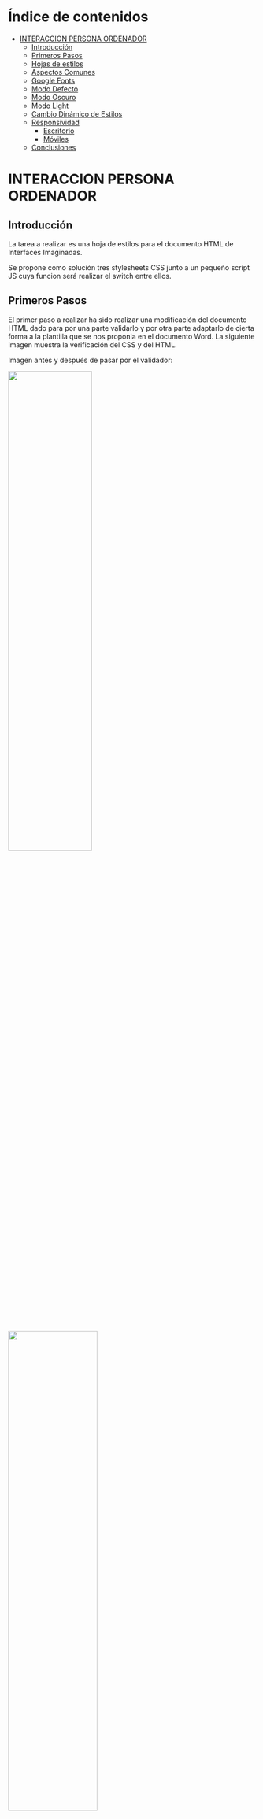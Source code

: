 
# Índice de contenidos

- [INTERACCION PERSONA ORDENADOR](#interaccion-persona-ordenador)
  - [Introducción](#introducción)
  - [Primeros Pasos](#primeros-pasos)
  - [Hojas de estilos](#hojas-de-estilos)
  - [Aspectos Comunes](#aspectos-comunes)
  - [Google Fonts](#google-fonts)
  - [Modo Defecto](#default-blue-palette)
  - [Modo Oscuro](#dark-modo-oscuro)
  - [Modo Light](#light-modo-claro)
  - [Cambio Dinámico de Estilos](#cambio-dinámico-de-estilos)
  - [Responsividad](#responsividad)
    - [Escritorio](#escritorio)
    - [Móviles](#smartphones)
  - [Conclusiones](#conclusiones)

<div class="page"/>

# INTERACCION PERSONA ORDENADOR

## Introducción

La tarea a realizar es una hoja de estilos para el documento HTML de Interfaces Imaginadas.

Se propone como solución tres stylesheets CSS junto a un pequeño script JS cuya funcion será realizar el switch entre ellos.

## Primeros Pasos

El primer paso a realizar ha sido realizar una modificación del documento HTML dado para por una parte validarlo y por otra parte adaptarlo de cierta forma a la plantilla que se nos proponia en el documento Word. La siguiente imagen muestra la verificación del CSS y del HTML.

Imagen antes y después de pasar por el validador:

<img src="./RES/caps/html.png"  width=58% height=50%>

<img src="./RES/caps/mihtml.png" width=60% height=50%>

<div class="page">

Imagen de los estilos validados:

 <img src="./RES/caps/micss.png" width=50% height=50%>
 <img src="./RES/caps/micss2.png" style="float: right" width=50% height=50%>
 <img src="./RES/caps/micss3.png" width=50% height=50%>

Además para facilitar el uso de CSS, se ha modificado ciertos IDs y añadido clases al documento de la forma en la que se explicará a continuación.

## Hojas de estilos

Cada una de las interfaces surge como una versión de la otra puesto que al estar destinadas para el mismo sitio web, la intención es garantizar que el usuario no sienta que las cosas han cambiado de lugar. Los cambios realizados son meramente estéticos y se puede acceder a las otras interfaces desde la propia página.

Se ha tenido que modificar el documento HTML para facilitar la realización de la práctica y para obtener el diseño deseado.

### Aspectos Comunes

Bordes redondeados para las tablas, padding, estilos de las tablas y bordes para los incrustados de los videos de youtube.

### Google Fonts

Se ha elegido el repositorio de [*Google Fonts*](https://fonts.google.com/) para las tipografías de las plantillas.

Las familias de fuentes añadidas han sido:

> Bebas Neue.\
> Libre Baskerville.\
> Oswald PT Sans.\
> Source Serif Pro.

<div class="page">

Los estilos aportados como solución son los siguientes:

### Default (Blue Palette)

Predominancia del color azul, es la hoja de estilos por defecto.

A continuación se muestran extractos de las clases y los identificadores propios añadidos con la intención de segregar el código y poder organizarlo mejor a la hora de diseñar la interfaz.

```css

  
  .minilink {
    margin-left: -20vw;
    margin-right: -19vw;
    font-size: 2vw;
    font-style: italic;
    font-family: 'Source Serif Pro', serif;
  }
  /*FIN DECLARACION ENLACES*/
  /*DECLARACION SECTION*/
  .section_title {
    margin-top: -3vw;
    
    font-style: italic;
  }
  
  .section_text {
    margin-left: -3vw;
    margin-right: -3vw;
    /*HAY QUE EMPLEAR EL CANAL ALFA PARA CONSEGUIR LA
    OPACIDAD PARA EL FONDO PERO NO PARA EL TEXTO.*/
    background-color: rgba(0, 0, 0, 0.65);
    font-size: 2vw;
    background-size: cover;
    font-family: 'Libre Baskerville', serif;
    padding: 10vw;
    color: white;
  }
  
  .section {
    margin-top: 8vw;
    text-align: center;
    color: white;
    text-shadow: 1px 1px 1px black;
    font-family: 'Bebas Neue', cursive;
    font-size: 2.75vw;
  }
```

<div class="page">

```css
  td {
    /*DOTAR DE MAS ESPACIO ENTRE LOS ELEMENTOS DE LA TABLA*/
    padding: 4vw;
    text-align: center;
    font-size: 1.75vw;
    font-family: 'Libre Baskerville', serif;
  }
  
  th {
    background-color: rgba(171, 171, 255, 0.65);
    text-align: center;
    font-size: 2vw;
  }
  
  th:first-of-type {
    border-top-left-radius: 12px;
  }
  
  th:last-of-type {
    border-top-right-radius: 12px;
  }
  
  tr:last-of-type td:first-of-type {
    border-bottom-left-radius: 12px;
  }
  
  tr:last-of-type td:last-of-type {
    border-bottom-right-radius: 12px;
  }
  

  
  /*FIN MEDIA SETTINGS*/
  /*TECNOLOGIAS*/
  .subsection_title {
    font-family: 'PT Sans Caption', sans-serif;
    ;
    margin-top: 2vw;
    font-size: 2vw;
  }
```

<div class="page">

```css
.subsection_text {
    overflow-x: hidden;
    padding: 10vw;
    margin-top: 2vw;
    margin-left: -3vw;
    margin-right: -3vw;
    padding: 4.5vw;
    /*Se modifica el canal alfa para conseguir opacidad*/
    background-color: rgba(0, 0, 0, 0.65);
    font-size: 2vw;
    background-size: cover;
    font-family: 'Libre Baskerville', serif;
  }
```  

Por su parte los identificadores.

```css  
  
 
  /*IMPACTO*/
  #impacto_title {
    margin-block-start: 0.5vw;
    margin-left: -1vw;
  }
  
  #lista_desordenada {
    margin-right: -3vw;
    margin-left: -7vw;
    margin-block-start: 1vw;
    padding: 10vw;
  }
  
  /*END IMPACTO*/
  /*REFERENCIAS SETTINGS*/
  #Referencias {margin-left: -2vw;
    margin-block-start: 20vw;
  }
  
  #refs_list {
    background-color: rgba(158, 158, 199, 0.65);
    padding: 6vw;
    margin-bottom: -10vw;
    
    margin-right: -3vw;
    font-style: italic;
    font-size: 2vw;
    text-align: justify;
  }
```

<div class="page">

Además el hover del enlace está configurado para ser morado con un bordeado transparente:  

```css
color: #7a5dffba; 
```

Tal y como se puede ver en el código, y como se reitera en esta memoria, se han añadido tablas para organizar la información de manera más eficiente.

Se ha añadido una imagen de fondo junto a un background en gradiente cuya simpleza aporta elegancia a la interfaz.

### Dark (Modo Oscuro)

A título personal es la interfaz que a diario uso en otras plataformas y la he decidido implementar por dicho motivo.

A continuación se muestra una herramienta [*diff*](https://www.diffnow.com/). para mostrar los cambios en el código con respecto a la plantilla por defecto.

<img src="./RES/caps/dark (1).png" width=80% height=80%>
<img src="./RES/caps/dark (2).png" width=80% height=80%>

<img src="./RES/caps/dark (3).png" width=80% height=80%>

<img src="./RES/caps/dark (4).png" width=80% height=80%>

<img src="./RES/caps/dark (5).png" width=80% height=80%>

<div class="page"/>

Las principales diferencias evidencian a la vista, se ha seleccionado como color predominante el negro, la tipografía se ha mantenido y se ha cambiado el hover a casi negro.

A continuación se muestran los cambios de color realizados en la hoja de estilos.

```css
body {
    background: linear-gradient(to top, #000000ba, #0d0d14cc), url("../bg.jpeg") repeat;
    overflow-x: hidden;
  }
  a {
    color: white;
    text-decoration: none;
  }
  
  a:hover {
    background-color: transparent;
    color: #ffffff53;
  }
  .section_text {
    margin-left: -3vw;
    margin-right: -3vw;
    /*HAY QUE EMPLEAR EL CANAL ALFA PARA CONSEGUIR LA OPACIDAD PARA EL FONDO PERO NO PARA EL TEXTO.*/
    background-color: rgba(0, 0, 0, 0.65);
    font-size: 2vw;
    background-size: cover;
    font-family: 'Libre Baskerville', serif;
    padding: 10vw;
    color: white;
  }
  
  .section {
    margin-top: 8vw;
    text-align: center;
    color: white;
    text-shadow: 1px 1px 1px black;
    font-family: 'Bebas Neue', cursive;
    font-size: 2.75vw;
  }
  table {
    border-collapse: separate;
    border-color: #ffffff53;
    border-radius: 8px;
    margin-top: 3vw;
    width: 100%;
    height: auto;
    font-family: 'Libre Baskerville', serif;
  }
```
<div class="page">

```css
th {
    background-color: #ffffff53;
    ;
    text-shadow: 3px 3px 3px rgb(0, 0, 0);
    text-align: center;
    font-size: 2vw;
  }
  .subsection_text {
    overflow-x: hidden;
    padding: 10vw;
    margin-top: 2vw;
    margin-left: -3vw;
    margin-right: -3vw;
    padding: 4.5vw;
    /*HAY QUE EMPLEAR EL CANAL ALFA PARA CONSEGUIR LA OPACIDAD PARA EL FONDO PERO NO PARA EL TEXTO.*/
    background-color: rgba(0, 0, 0, 0.65);
    font-size: 2vw;
    background-size: cover;
    font-family: 'Libre Baskerville', serif;
  }
   #refs_list {
    background-color: rgba(20, 20, 25, 0.65);
    padding: 6vw;
    margin-bottom: -10vw;
    
    margin-right: -3vw;
    font-style: italic;
    font-size: 2vw;
    text-align: justify;
  }
```

Con la intención de añadir contraste se ha incorporado sombras de un pixel a esta interfaz.

<div class="page">

## Light (Modo Claro)

Presenta ligeras modificaciones con respecto a la anterior interfaz. Es la plantilla complementaria al modo oscuro presente en todo tipo de sitios web actuales. Predomina el color blanco en contraste con el padding oscuro en las diferentes secciones.

Además, se añade un mayor sombreado a la tipografía para conseguir que la fuente destaque en la interfaz.

A continuación se muestra la salida de la herramienta [*diff*](https://www.diffnow.com/).  

<img src="./RES/caps/light (2).png" width=80% height=80%>

<img src="./RES/caps/light (3).png"  width=80% height=80%>

<img  src="./RES/caps/light (4).png" width=80% height=80%>

<img src="./RES/caps/light (5).png" width=80% height=80%>  

```css
 body {
    background: linear-gradient(to top, #ffffffba, #a5a5a8cc), url("./bg.jpeg") repeat;
    overflow-x: hidden;
  }
  
  /*DECLARACION ENLACES*/
  a {
    color: rgb(0, 0, 0);
    text-decoration: none;
  }
  
  a:hover {
    background-color: transparent;
    color: #0c0606b0;
  }
  
  a:hover:after {
    color: transparent;
  }
```

<div class="page">

```css

  .section_text {
    margin-left: -3vw;
    margin-right: -3vw;
    /*HAY QUE EMPLEAR EL CANAL ALFA PARA CONSEGUIR LA OPACIDAD PARA EL FONDO PERO NO PARA EL TEXTO.*/
    background-color: rgba(255, 255, 255, 0.65);
    font-size: 2vw;
    background-size: cover;
    font-family: 'Libre Baskerville', serif;
    padding: 10vw;
    color: rgb(0, 0, 0);
  }
  
  .section {
    margin-top: 8vw;
    text-align: center;
    color: rgb(0, 0, 0);
    font-family: 'Bebas Neue', cursive;
    font-size: 2.75vw;
  }
  
  td {
    /*DOTAR DE MAS ESPACIO ENTRE LOS ELEMENTOS DE LA TABLA*/
    padding: 4vw;
    text-align: center;
    font-size: 1.75vw;
    text-shadow: 1px 1px 1px rgb(124, 124, 124);
    font-family: 'Libre Baskerville', serif;
  }
```

<div class="page">

```css
  th {
    font-size: 3vw;
    color: white;
    text-shadow: 3.5px 3.5px 3.5px rgb(127, 123, 123);
    text-shadow: 3px 3px 3px rgb(0, 0, 0);
    background-color: #00000053;
    ;
    text-align: center;
    font-size: 2vw;
  }
  
  #refs_list {
    background-color: rgba(255, 255, 255, 0.65);
    padding: 6vw;
    margin-bottom: -10vw;
    
    margin-right: -3vw;
    font-style: italic;
    font-size: 2vw;
    text-align: justify;
  }
```

No es tan simple como tan sólo modificar los colores e invertirlos con la función invert() de CSS, el color blanco requiere modificar los parámetros de la tipografía así como añadir mayor sombreado para adquirir contraste.

Por otra parte, existen otros elementos que se tienen que mantener con el mismo coloreado como el header de la tabla.

## Cambio dinámico de estilos

Se ha implementado un script en JS que permite al usuario mediante selección directa en la interfaz, elegir la plantilla que mas se adecúe a su gusto.

Para incorporar JavaScript a un documento HTML es necesario añadir las siguientes líneas:

```html
<script  src="./IPO2/switcher.js"></script>
```

El script original está extraido de una guía oficial de [*W3*](https://www.w3.org/TR/WCAG20-TECHS/C29.html) .

## Responsividad

Es importante que una interfaz pueda ser accesible desde diferentes dispositivos ajustandose a las diferentes pantallas.

Para ello, es conveniente realizar el diseño siempre que sea posible en unidades de medida de relación de aspecto y no en píxeles.

En éste caso se ha utilizado la medida ViewPort (vw).
También se pueden emplear los emmets como medida de reescalado.

### Escritorio

A continuación se muestran imágenes de las tres plantillas vistas desde un ordenador:

#### Modo Por Defecto

<img src="./RES/caps/desktop (14).png" width=80% height=80%>

<img src="./RES/caps/desktop (15).png" width=80% height=80%>

<img src="./RES/caps/desktop (16).png" width=80% height=80%>

<div class="page">

#### Modo Oscuro

<img src="./RES/caps/desktop (2).png" width=80% height=80%>

<img src="./RES/caps/desktop (3).png" width=80% height=80%>

<img src="./RES/caps/desktop (4).png" width=80% height=80%>

<div class="page">

<img src="./RES/caps/desktop (5).png" width=80% height=80%>

<img src="./RES/caps/desktop (6).png" width=80% height=80%>

<div class="page">

#### Modo Light

<img src="./RES/caps/desktop (7).png" width=80% height=80%>

<img src="./RES/caps/desktop (8).png" width=80% height=80%>

<img src="./RES/caps/desktop (9).png" width=80% height=80%>

<div class="page">

<img src="./RES/caps/desktop (10).png" width=80% height=80%>

<img src="./RES/caps/desktop (11).png" width=80% height=80%>

<img src="./RES/caps/desktop (12).png" width=80% height=80%>

<div class="page">

<img src="./RES/caps/desktop (13).png" width=80% height=80%>

<div class="page">

### Smartphones

A continuación se muestran imágenes de las tres plantillas simuladas en un dispositivo móvil:

<img style="float: right" src="./RES/caps/mobile (2).png" width=50% height=50%>

<img style="float: left"  src="./RES/caps/mobile (3).png" width=50% height=50%>

<div class="page">

<img src="./RES/caps/mobile (1).png" width=50% height=50%>

Como se puede observar, se mantiene el estilo responsive.

## Conclusiones

Solución con 3 stylesheet para el sitio Interfaces Imaginadas que implementa una plantilla por defecto y dos temas complementarios.
